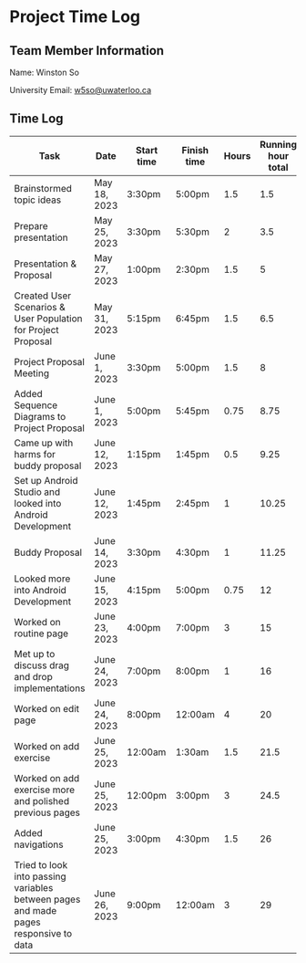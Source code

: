 # Project Time Log

## Team Member Information

Name: Winston So

University Email: <w5so@uwaterloo.ca>

## Time Log

| Task                                                          | Date         | Start time | Finish time | Hours | Running hour total |
| ------------------------------------------------------------- | ------------ | ---------- | ----------- | ----- | ------------------ |
| Brainstormed topic ideas                                      | May 18, 2023 | 3:30pm     | 5:00pm      | 1.5   | 1.5                |
| Prepare presentation                                          | May 25, 2023 | 3:30pm     | 5:30pm      | 2     | 3.5                |
| Presentation & Proposal                                       | May 27, 2023 | 1:00pm     | 2:30pm      | 1.5   | 5                  |
| Created User Scenarios & User Population for Project Proposal | May 31, 2023 | 5:15pm     | 6:45pm      | 1.5   | 6.5                |
| Project Proposal Meeting                                      | June 1, 2023 | 3:30pm     | 5:00pm      | 1.5   | 8                  |
| Added Sequence Diagrams to Project Proposal                   | June 1, 2023 | 5:00pm     | 5:45pm      | 0.75  | 8.75               |
| Came up with harms for buddy proposal                         | June 12, 2023| 1:15pm	    | 1:45pm	    | 0.5   |	9.25               |
| Set up Android Studio and looked into Android Development     | June 12, 2023| 1:45pm	    | 2:45pm	    | 1     |	10.25              |
| Buddy Proposal	                                              | June 14, 2023| 3:30pm	    | 4:30pm	    | 1     |	11.25              |
| Looked more into Android Development                          | June 15, 2023| 4:15pm	    | 5:00pm	    | 0.75  |	12                 |
| Worked on routine page                                        | June 23, 2023| 4:00pm	    | 7:00pm	    | 3     |	15                 |
| Met up to discuss drag and drop implementations               | June 24, 2023| 7:00pm	    | 8:00pm	    | 1     |	16                 |
| Worked on edit page                                           | June 24, 2023| 8:00pm	    | 12:00am	    | 4     |	20                 |
| Worked on add exercise                                        | June 25, 2023| 12:00am	  | 1:30am	    | 1.5   |	21.5               |
| Worked on add exercise more and polished previous pages       | June 25, 2023| 12:00pm	  | 3:00pm	    | 3     |	24.5               |
| Added navigations                                             | June 25, 2023| 3:00pm     | 4:30pm      | 1.5   | 26                 |
| Tried to look into passing variables between pages and made pages responsive to data | June 26, 2023| 9:00pm     | 12:00am      | 3   | 29                 |
